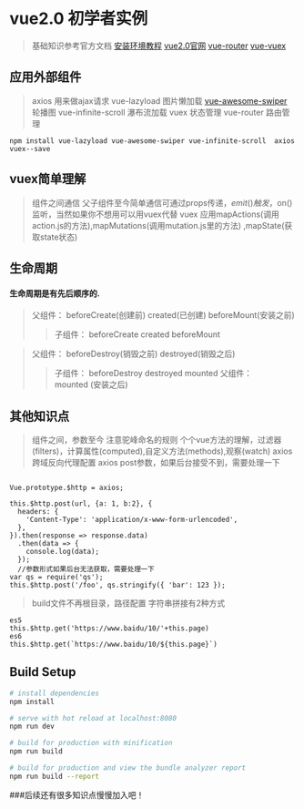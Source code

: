 # vue2.0 初学者实例

> 基础知识参考官方文档
> [安装环境教程](https://github.com/yangjingjing1234/installvue)
> [vue2.0官网](https://cn.vuejs.org/)
> [vue-router](https://router.vuejs.org/zh-cn/)
> [vue-vuex](https://vuex.vuejs.org/zh-cn/)

## 应用外部组件

> axios 用来做ajax请求
> vue-lazyload 图片懒加载
> [vue-awesome-swiper](https://surmon-china.github.io/vue-awesome-swiper/) 轮播图
> vue-infinite-scroll 瀑布流加载
> vuex 状态管理
> vue-router  路由管理

``` 
npm install vue-lazyload vue-awesome-swiper vue-infinite-scroll  axios vuex--save
``` 
## vuex简单理解
> 组件之间通信
> 父子组件至今简单通信可通过props传递，$emit()触发，$on()监听，当然如果你不想用可以用vuex代替
> vuex 应用mapActions(调用action.js的方法),mapMutations(调用mutation.js里的方法) ,mapState(获取state状态)
## 生命周期
#### 生命周期是有先后顺序的.

>父组件：
>beforeCreate(创建前)
>created(已创建)
>beforeMount(安装之前)
>>子组件：
>>beforeCreate
>>created
>>beforeMount

>父组件：
>beforeDestroy(销毁之前)
>destroyed(销毁之后)
>>子组件：
>>beforeDestroy
>>destroyed
>>mounted 
>父组件：    
>mounted (安装之后)

## 其他知识点
> 组件之间，参数至今 注意驼峰命名的规则
> 个个vue方法的理解，过滤器(filters)，计算属性(computed),自定义方法(methods),观察(watch)
> axios 跨域反向代理配置
> axios post参数，如果后台接受不到，需要处理一下
```

Vue.prototype.$http = axios;

this.$http.post(url, {a: 1, b:2}, {
  headers: {
    'Content-Type': 'application/x-www-form-urlencoded',
  },
}).then(response => response.data)
  .then(data => {
    console.log(data);
  });
  //参数形式如果后台无法获取，需要处理一下
var qs = require('qs');
this.$http.post('/foo', qs.stringify({ 'bar': 123 });
```
> build文件不再根目录，路径配置
> 字符串拼接有2种方式
```
es5
this.$http.get('https://www.baidu/10/'+this.page)
es6
this.$http.get(`https://www.baidu/10/${this.page}`)

```


##

## Build Setup

``` bash
# install dependencies
npm install

# serve with hot reload at localhost:8080
npm run dev

# build for production with minification
npm run build

# build for production and view the bundle analyzer report
npm run build --report
```


###后续还有很多知识点慢慢加入吧！
